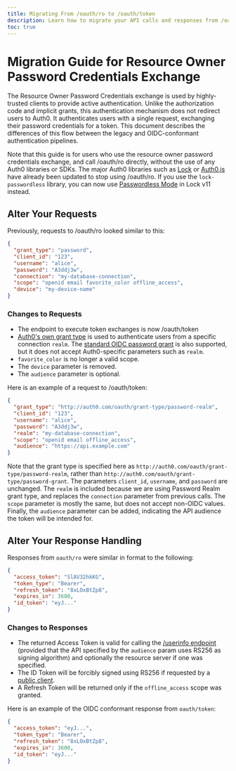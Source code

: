 ```yaml
---
title: Migrating From /oauth/ro to /oauth/token
description: Learn how to migrate your API calls and responses from /oauth/ro to /oauth/token
toc: true
---
```

# Migration Guide for Resource Owner Password Credentials Exchange

The Resource Owner Password Credentials exchange is used by highly-trusted clients to provide active authentication. Unlike the authorization code and implicit grants, this authentication mechanism does not redirect users to Auth0. It authenticates users with a single request, exchanging their password credentials for a token. This document describes the differences of this flow between the legacy and OIDC-conformant authentication pipelines.

Note that this guide is for users who use the resource owner password credentials exchange, and call /oauth/ro directly, without the use of any Auth0 libraries or SDKs. The major Auth0 libraries such as [Lock](/libraries/lock) or [Auth0.js](/libraries/auth0js) have already been updated to stop using /oauth/ro. If you use the `lock-passwordless` library, you can now use [Passwordless Mode](/libraries/lock/v11#passwordless) in Lock v11 instead.

## Alter Your Requests

Previously, requests to /oauth/ro looked similar to this:

```json
{
  "grant_type": "password",
  "client_id": "123",
  "username": "alice",
  "password": "A3ddj3w",
  "connection": "my-database-connection",
  "scope": "openid email favorite_color offline_access",
  "device": "my-device-name"
}
```

### Changes to Requests

* The endpoint to execute token exchanges is now /oauth/token
* [Auth0's own grant type](/api-auth/tutorials/password-grant#realm-support) is used to authenticate users from a specific connection `realm`. The [standard OIDC password grant](/api-auth/tutorials/password-grant) is also supported, but it does not accept Auth0-specific parameters such as `realm`.
* `favorite_color` is no longer a valid scope.
* The `device` parameter is removed.
* The `audience` parameter is optional.

Here is an example of a request to /oauth/token:

```json
{
  "grant_type": "http://auth0.com/oauth/grant-type/password-realm",
  "client_id": "123",
  "username": "alice",
  "password": "A3ddj3w",
  "realm": "my-database-connection",
  "scope": "openid email offline_access",
  "audience": "https://api.example.com"
}
```

Note that the grant type is specified here as `http://auth0.com/oauth/grant-type/password-realm`, rather than `http://auth0.com/oauth/grant-type/password-grant`. The parameters `client_id`, `username`, and `password` are unchanged. The `realm` is included because we are using Password Realm grant type, and replaces the `connection` parameter from previous calls. The `scope` parameter is mostly the same, but does not accept non-OIDC values. Finally, the `audience` parameter can be added, indicating the API audience the token will be intended for.

## Alter Your Response Handling

Responses from `oauth/ro` were similar in format to the following:

```json
{
  "access_token": "SlAV32hkKG",
  "token_type": "Bearer",
  "refresh_token": "8xLOxBtZp8",
  "expires_in": 3600,
  "id_token": "eyJ..."
}
```

### Changes to Responses

* The returned Access Token is valid for calling the [/userinfo endpoint](/api/authentication#get-user-info) (provided that the API specified by the `audience` param uses RS256 as signing algorithm) and optionally the resource server if one was specified.
* The ID Token will be forcibly signed using RS256 if requested by a [public client](/clients/client-types#public-clients).
* A Refresh Token will be returned only if the `offline_access` scope was granted.

Here is an example of the OIDC conformant response from `oauth/token`:

```json
{
  "access_token": "eyJ...",
  "token_type": "Bearer",
  "refresh_token": "8xLOxBtZp8",
  "expires_in": 3600,
  "id_token": "eyJ..."
}
```

